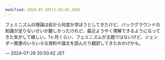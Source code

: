 ```yaml
---
modified: 2024-07-28T11:50:42.294Z
---
```


<p>フェミニズムの理論は前から何度か学ぼうとしてきたけど、バックグラウンドの知識が足りないせいか難しかったけれど、最近ようやく理解できるようになってきた気がして嬉しい。1ヶ月くらい、フェミニズムが主題ではないけど、ジェンダー関連のいろいろな資料や論文を読んだり翻訳してきたおかげかも。</p>

&mdash; 2024-07-28 20:50:42 JST

<!-- Original URL: https://mastodon.social/@sakuramochi0/112863965498028880-->
